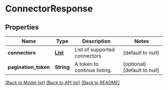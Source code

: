 # ConnectorResponse
## Properties

| Name | Type | Description | Notes |
|------------ | ------------- | ------------- | -------------|
| **connectors** | [**List**](Connector.md) | List of supported connectors | [default to null] |
| **pagination\_token** | **String** | A token to continue listing. | [optional] [default to null] |

[[Back to Model list]](../README.md#documentation-for-models) [[Back to API list]](../README.md#documentation-for-api-endpoints) [[Back to README]](../README.md)

